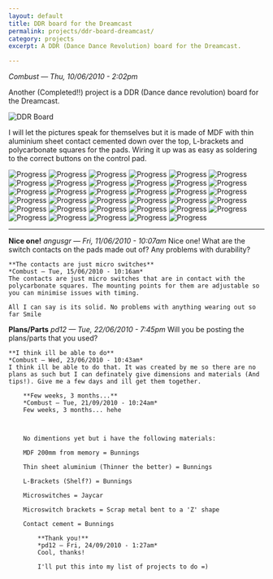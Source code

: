 ```yaml
---
layout: default
title: DDR board for the Dreamcast
permalink: projects/ddr-board-dreamcast/
category: projects
excerpt: A DDR (Dance Dance Revolution) board for the Dreamcast.

---
```


*Combust — Thu, 10/06/2010 - 2:02pm*

Another (Completed!!) project is a DDR (Dance dance revolution) board for the Dreamcast.

![DDR Board](/assets/projects/ddr-board-dreamcast/board.jpg)

I will let the pictures speak for themselves but it is made of MDF with thin aluminium sheet contact cemented down over the top, L-brackets and polycarbonate squares for the pads. Wiring it up was as easy as soldering to the correct buttons on the control pad.

![Progress](/assets/projects/ddr-board-dreamcast/progress1.jpg)
![Progress](/assets/projects/ddr-board-dreamcast/progress2.jpg)
![Progress](/assets/projects/ddr-board-dreamcast/progress3.jpg)
![Progress](/assets/projects/ddr-board-dreamcast/progress4.jpg)
![Progress](/assets/projects/ddr-board-dreamcast/progress5.jpg)
![Progress](/assets/projects/ddr-board-dreamcast/progress6.jpg)
![Progress](/assets/projects/ddr-board-dreamcast/progress7.jpg)
![Progress](/assets/projects/ddr-board-dreamcast/progress8.jpg)
![Progress](/assets/projects/ddr-board-dreamcast/progress9.jpg)
![Progress](/assets/projects/ddr-board-dreamcast/progress10.jpg)
![Progress](/assets/projects/ddr-board-dreamcast/progress11.jpg)
![Progress](/assets/projects/ddr-board-dreamcast/progress12.jpg)
![Progress](/assets/projects/ddr-board-dreamcast/progress13.jpg)
![Progress](/assets/projects/ddr-board-dreamcast/progress14.jpg)
![Progress](/assets/projects/ddr-board-dreamcast/progress15.jpg)
![Progress](/assets/projects/ddr-board-dreamcast/progress16.jpg)
![Progress](/assets/projects/ddr-board-dreamcast/progress17.jpg)
![Progress](/assets/projects/ddr-board-dreamcast/progress18.jpg)
![Progress](/assets/projects/ddr-board-dreamcast/progress19.jpg)
![Progress](/assets/projects/ddr-board-dreamcast/progress20.jpg)
![Progress](/assets/projects/ddr-board-dreamcast/progress21.jpg)
![Progress](/assets/projects/ddr-board-dreamcast/progress22.jpg)
![Progress](/assets/projects/ddr-board-dreamcast/progress23.jpg)
![Progress](/assets/projects/ddr-board-dreamcast/progress24.jpg)
![Progress](/assets/projects/ddr-board-dreamcast/progress25.jpg)
![Progress](/assets/projects/ddr-board-dreamcast/progress26.jpg)
![Progress](/assets/projects/ddr-board-dreamcast/progress27.jpg)
![Progress](/assets/projects/ddr-board-dreamcast/progress28.jpg)
![Progress](/assets/projects/ddr-board-dreamcast/progress29.jpg)
![Progress](/assets/projects/ddr-board-dreamcast/progress30.jpg)
![Progress](/assets/projects/ddr-board-dreamcast/progress31.jpg)
![Progress](/assets/projects/ddr-board-dreamcast/progress32.jpg)
![Progress](/assets/projects/ddr-board-dreamcast/progress33.jpg)
![Progress](/assets/projects/ddr-board-dreamcast/progress34.jpg)
![Progress](/assets/projects/ddr-board-dreamcast/progress35.jpg)



---

**Nice one!**
*angusgr — Fri, 11/06/2010 - 10:07am*
Nice one! What are the switch contacts on the pads made out of? Any problems with durability?

    **The contacts are just micro switches**
    *Combust — Tue, 15/06/2010 - 10:16am*
    The contacts are just micro switches that are in contact with the polycarbonate squares. The mounting points for them are adjustable so you can minimise issues with timing.

    All I can say is its solid. No problems with anything wearing out so far Smile

**Plans/Parts**
*pd12 — Tue, 22/06/2010 - 7:45pm*
Will you be posting the plans/parts that you used?

    **I think ill be able to do**
    *Combust — Wed, 23/06/2010 - 10:43am*
    I think ill be able to do that. It was created by me so there are no plans as such but I can definately give dimensions and materials (And tips!). Give me a few days and ill get them together.

        **Few weeks, 3 months...**
        *Combust — Tue, 21/09/2010 - 10:24am*
        Few weeks, 3 months... hehe



        No dimentions yet but i have the following materials:

        MDF 200mm from memory = Bunnings

        Thin sheet aluminium (Thinner the better) = Bunnings

        L-Brackets (Shelf?) = Bunnings

        Microswitches = Jaycar

        Microswitch brackets = Scrap metal bent to a 'Z' shape

        Contact cement = Bunnings

            **Thank you!**
            *pd12 — Fri, 24/09/2010 - 1:27am*
            Cool, thanks!

            I'll put this into my list of projects to do =)

